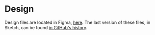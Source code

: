 # Design

Design files are located in Figma,
[here](https://www.figma.com/file/rDuAEIxo0M6qUBj4hMAay4/Artsy-Open-Source?node-id=0%3A1). The last version of
these files, in Sketch, can be found
[in GitHub's history](https://github.com/artsy/artsy.github.io/tree/e057e0197182907e4d56d274b4481fe7c103ba39/_design).
